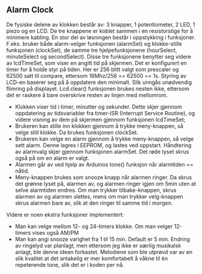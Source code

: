 ## Alarm Clock

De fysiske delene av klokken består av: 3 knapper, 1 potentiometer, 2 LED, 1 piezo og en LCD. De tre knappene er koblet sammen i en resistorstige for å minimere kabling. 
En stor del av løsningen består i oppstykking i funksjoner. F.eks. bruker både alarm-velger funksjonen (alarmSet) og klokke-stille funksjonen (clockSet), de samme tre hjelpefunksjonene (hourSelect, minuteSelect og secondSelect). Disse tre funksjonene benytter seg videre av lcdTimeSet, som viser en angitt tid på skjermen.
Det er konfigurert en timer for å holde styr på tiden. Her er 256 blitt valgt som prescaler og 62500 satt til compare, ettersom 16Mhz/256 == 62500 == 1s.
Styring av LCD-en baserer seg på å oppdatere den minimalt. Slik unngås unødvendig flimring på displayet. Lcd.clear() funksjonen brukes nesten ikke, ettersom det er raskere å bare overskrive resten av linjen med mellomrom.

 - Klokken viser tid i timer, minutter og sekunder. Dette skjer gjennom oppdatering av tidsvariabler fra timer-ISR (Interrupt Service Routine), og videre visning av dem på skjermen gjennom funksjonen lcdTimeSet;
 - Brukeren kan stille inn klokken gjennom å trykke meny-knappen, så velge still klokke. Da brukes funksjonen clockSet.
 - Brukeren kan velge en alarm gjennom å trykke meny-knappen, så velge sett alarm. Denne lagres i EEPROM, og lastes ved oppstart. Håndtering av alarmvalg skjer gjennom funksjonen alarmSet. Det røde lyset skrus også på om en alarm er valgt.
 - Alarmen går av ved hjelp av Arduinos tone() funksjon når alarmtiden == nåtid.
 - Meny-knappen brukes som snooze knapp når alarmen ringer. Da skrus det grønne lyset på, alarmen av, og alarmen ringer igjen om 5min uten at selve alarmtiden endres. Om man trykker tilbake-knappen, skrus alarmen av og alarmen slettes, mens om man trykker velg-knappen skrus alarmen bare av, slik at den ringer til samme tid i morgen.

Videre er noen ekstra funksjoner implementert:
 - Man kan velge mellom 12- og 24-timers klokke. Om man velger 12-timers vises også AM/PM
 - Man kan angi snooze varighet fra 1 til 15 min. Default er 5 min.
Endring av ringelyd var planlagt, men ettersom jeg ikke er særlig musikalsk anlagt, ble denne ideen forkastet. Melodiene som ble utprøvd var av en slik kvalitet at det antakelig er mer komfortabelt å våkne til én repeterende tone, slik det er i koden per nå.
